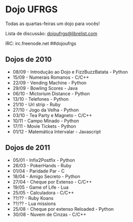 # Dojo UFRGS
Todas as quartas-feiras um dojo para vocês!

Lista de discussão: dojoufrgs@librelist.com

IRC: irc.freenode.net \#\#dojoufrgs

## Dojos de 2010

* 08/09 - Introdução ao Dojo e FizzBuzzBatata - Python
* 15/09 - Numerais Romanos - C/C++
* 22/09 - Vending Machine - Python
* 29/09 - Bowling Scores - Java
* 06/10 - Mictorium Distance - Python
* 13/10 - Telefones - Python
* 21/10 - Url strip - Ruby
* 27/10 - Jogo da Velha - Python
* 03/10 - Tea Party e Magneto - C/C++
* 10/11 - Campo Minado - Python
* 17/11 - Movie Tickets - Python
* 01/12 - Matemática Intervalar - Javascript

## Dojos de 2011

* 05/01 - Infix2Postfix - Python
* 26/03 - PokerHands - Ruby
* 01/04 - Paridade Par - C
* 18/04 - Amigo Secreto - Python
* 27/04 - Cheque por Extenso - C/C++
* 19/05 - Game of Life - Lua
* 25/05 - Calculadora - C/C++
* ??/?? - Ruby Koans
* ??/?? - Lua missions
* 25/08 - Cheque por extenso Reloaded - Python
* 30/08 - Nuvem de Cinzas - C/C++

